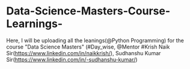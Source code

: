 # Data-Science-Masters-Course-Learnings-
Here, I will be uploading all the leanings(@Python Programming) for the course "Data Science Masters" (#Day_wise, @Mentor #Krish Naik Sir(https://www.linkedin.com/in/naikkrish/), Sudhanshu Kumar Sir(https://www.linkedin.com/in/-sudhanshu-kumar/)
